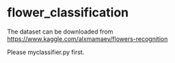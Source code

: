 # flower_classification

The dataset can be downloaded from https://www.kaggle.com/alxmamaev/flowers-recognition

Please myclassifier.py first.
